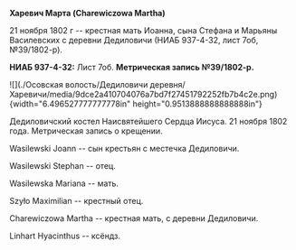 **Харевич Марта (Charewiczowa Martha)**

21 ноября 1802 г -- крестная мать Иоанна, сына Стефана и Марьяны
Василевских с деревни Дедиловичи (НИАБ 937-4-32, лист 7об, №39/1802-р).

**НИАБ 937-4-32:** Лист 7об. **Метрическая запись №39/1802-р.**

![](./Осовская волость/Дедиловичи деревня/Харевичи/media/9dce2a410704076a7bd7f27451792252fb7b4c2e.png){width="6.496527777777778in"
height="0.9513888888888888in"}

Дедиловичский костел Наисвятейшего Сердца Иисуса. 21 ноября 1802 года.
Метрическая запись о крещении.

Wasilewski Joann -- сын крестьян с местечка Дедиловичи.

Wasilewski Stephan -- отец.

Wasilewska Mariana -- мать.

Szyło Maximilian -- крестный отец.

Charewiczowa Martha -- крестная мать, с деревни Дедиловичи.

Linhart Hyacinthus -- ксёндз.
